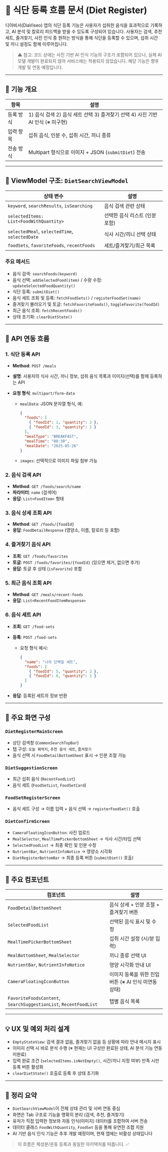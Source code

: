# 🥗 식단 등록 흐름 문서 (Diet Register)

디아비서(DiaViseo) 앱의 식단 등록 기능은 사용자가 섭취한 음식을 효과적으로 기록하고, AI 분석 및 칼로리 피드백을 받을 수 있도록 구성되어 있습니다. 사용자는 검색, 추천 세트, 즐겨찾기, 사진 인식 중 원하는 방식을 통해 식단을 등록할 수 있으며, 섭취 시간 및 끼니 설정도 함께 이루어집니다.

> ⚠️ 참고: 코드 상에는 사진 기반 AI 인식 기능의 구조가 포함되어 있으나, 실제 AI 모델 개발이 완료되지 않아 서비스에는 적용되지 않았습니다. 해당 기능은 향후 개발 및 연동 예정입니다.

---

## 📌 기능 개요

| 항목      | 설명                                                                            |
| --------- | ------------------------------------------------------------------------------- |
| 등록 방식 | 1) 음식 검색 2) 음식 세트 선택 3) 즐겨찾기 선택 4) 사진 기반 AI 인식 (※ 미구현) |
| 입력 항목 | 섭취 음식, 인분 수, 섭취 시간, 끼니 종류                                        |
| 전송 방식 | Multipart 형식으로 이미지 + JSON (`submitDiet`) 전송                            |

---

## 🧩 ViewModel 구조: `DietSearchViewModel`

| 상태 변수                                      | 설명                           |
| ---------------------------------------------- | ------------------------------ |
| `keyword`, `searchResults`, `isSearching`      | 음식 검색 관련 상태            |
| `selectedItems: List<FoodWithQuantity>`        | 선택한 음식 리스트 (인분 포함) |
| `selectedMeal`, `selectedTime`, `selectedDate` | 식사 시간/끼니 선택 상태       |
| `foodSets`, `favoriteFoods`, `recentFoods`     | 세트/즐겨찾기/최근 목록        |

### 주요 메서드

- 음식 검색: `searchFoods(keyword)`
- 음식 선택: `addSelectedFood(item)` / 수량 수정: `updateSelectedFoodQuantity()`
- 식단 등록: `submitDiet()`
- 음식 세트 조회 및 등록: `fetchFoodSets()` / `registerFoodSet(name)`
- 즐겨찾기 불러오기 및 토글: `fetchFavoriteFoods()`, `toggleFavorite(foodId)`
- 최근 음식 조회: `fetchRecentFoods()`
- 상태 초기화: `clearDietState()`

---

## 🔄 API 연동 흐름

### 1. 식단 등록 API

- **Method**: `POST /meals`
- **설명**: 사용자의 식사 시간, 끼니 정보, 섭취 음식 목록과 이미지(선택)를 함께 등록하는 API
- **요청 형식**: `multipart/form-data`

  - `mealData`: JSON 문자열 형식, 예:

    ```json
    {
      "foods": [
        { "foodId": 1, "quantity": 2 },
        { "foodId": 3, "quantity": 1 }
      ],
      "mealType": "BREAKFAST",
      "mealTime": "08:30",
      "mealDate": "2025-05-26"
    }
    ```

  - `images`: 선택적으로 이미지 파일 첨부 가능

### 2. 음식 검색 API

- **Method**: `GET /foods/search/name`
- **파라미터**: `name` (검색어)
- **응답**: `List<FoodItem>` 형태

### 3. 음식 상세 조회 API

- **Method**: `GET /foods/{foodId}`
- **응답**: `FoodDetailResponse` (영양소, 이름, 칼로리 등 포함)

### 4. 즐겨찾기 음식 API

- **조회**: `GET /foods/favorites`
- **토글**: `POST /foods/favorites/{foodId}` (있으면 제거, 없으면 추가)
- **응답**: 토글 후 상태 (`isFavorite`) 포함

### 5. 최근 음식 조회 API

- **Method**: `GET /meals/recent-foods`
- **응답**: `List<RecentFoodItemResponse>`

### 6. 음식 세트 API

- **조회**: `GET /food-sets`
- **등록**: `POST /food-sets`

  - 요청 형식 예시:

    ```json
    {
      "name": "나의 단백질 세트",
      "foods": [
        { "foodId": 5, "quantity": 2 },
        { "foodId": 8, "quantity": 1 }
      ]
    }
    ```

- **응답**: 등록된 세트의 정보 반환

---

## 🎨 주요 화면 구성

### `DietRegisterMainScreen`

- 상단 검색창 (`CommonSearchTopBar`)
- 탭 구성: `오늘 뭐먹지`, `추천 음식 세트`, `즐겨찾기`
- 음식 선택 시 `FoodDetailBottomSheet` 표시 → 인분 조절 가능

### `DietSuggestionScreen`

- 최근 섭취 음식 (`RecentFoodList`)
- 음식 세트 (`FoodSetList`, `FoodSetCard`)

### `FoodSetRegisterScreen`

- 음식 세트 구성 → 이름 입력 + 음식 선택 → `registerFoodSet()` 호출

### `DietConfirmScreen`

- `CameraFloatingIconButton`: 사진 업로드
- `MealSelector`, `MealTimePickerBottomSheet` → 식사 시간/타입 선택
- `SelectedFoodList` → 최종 확인 및 인분 수정
- `NutrientBar`, `NutrientInfoNotice` → 영양소 시각화
- `DietRegisterBottomBar` → 최종 등록 버튼 (`submitDiet()` 호출)

---

## 🔧 주요 컴포넌트

| 컴포넌트                                                         | 설명                                                 |
| ---------------------------------------------------------------- | ---------------------------------------------------- |
| `FoodDetailBottomSheet`                                          | 음식 상세 + 인분 조절 + 즐겨찾기 버튼                |
| `SelectedFoodList`                                               | 선택된 음식 표시 및 수정                             |
| `MealTimePickerBottomSheet`                                      | 섭취 시간 설정 (시/분 입력)                          |
| `MealBottomSheet`, `MealSelector`                                | 끼니 종류 선택 UI                                    |
| `NutrientBar`, `NutrientInfoNotice`                              | 영양 시각화 안내 UI                                  |
| `CameraFloatingIconButton`                                       | 이미지 등록을 위한 진입 버튼 (※ AI 인식 미연동 상태) |
| `FavoriteFoodsContent`, `SearchSuggestionList`, `RecentFoodList` | 탭별 음식 목록                                       |

---

## 💡 UX 및 예외 처리 설계

- `EmptyStateView`: 검색 결과 없음, 즐겨찾기 없음 등 상황에 따라 안내 메시지 표시
- 이미지 선택 시 바로 분석 수행 (※ 현재는 UI 구성만 완료된 상태, AI 분석 기능 연동 미완료)
- 입력 완료 조건 (`selectedItems.isNotEmpty()`, 시간/끼니 지정 여부) 만족 시만 등록 버튼 활성화
- `clearDietState()` 호출로 등록 후 상태 초기화

---

## 📝 정리 요약

- `DietSearchViewModel`이 전체 상태 관리 및 서버 연동 중심
- 화면은 Tab 구조로 기능을 명확히 분리 (검색, 추천, 즐겨찾기)
- 유저가 직접 입력한 정보와 자동 인식(이미지) 데이터를 조합하여 서버 전송
- 데이터 클래스 `FoodWithQuantity`, `FoodSet` 등을 통해 유연한 조합 지원
- AI 기반 음식 인식 기능은 추후 개발 예정이며, 현재 앱에는 비활성 상태입니다

> 이 흐름은 체성분/운동 등록과 동일한 아키텍처를 따릅니다. ✅
